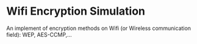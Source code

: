 # Wifi Encryption Simulation
An implement of encryption methods on Wifi (or Wireless communication field): WEP, AES-CCMP,...
